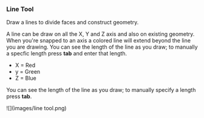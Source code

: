 ### Line Tool
Draw a lines to divide faces and construct geometry.


A line can be draw on all the X, Y and Z axis and also on existing geometry. When you're snapped to an axis a colored line will extend beyond the line you are drawing. You can see the length of the line as you draw; to manually a specfic length press **tab** and enter that length. 

- X = Red
- y = Green
- Z = Blue

You can see the length of the line as you draw; to manually specify a length press **tab**. 

![](images/line tool.png)
